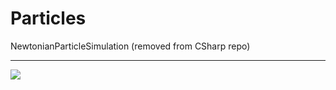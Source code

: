 # Particles


NewtonianParticleSimulation
(removed from CSharp repo)

---
![](https://img.shields.io/tokei/lines/github/cppshizoidS/Particles)
